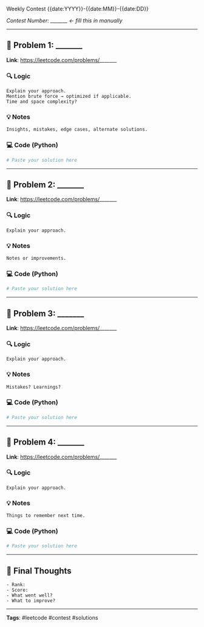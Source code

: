 Weekly Contest {{date:YYYY}}-{{date:MM}}-{{date:DD}}

_Contest Number: _______  ← fill this in manually_

---

## 📝 Problem 1: _______

**Link**: https://leetcode.com/problems/_______

### 🔍 Logic

```
Explain your approach.
Mention brute force → optimized if applicable.
Time and space complexity?
```

### 💡 Notes

```
Insights, mistakes, edge cases, alternate solutions.
```

### 💻 Code (Python)

```python
# Paste your solution here
```

---

## 📝 Problem 2: _______

**Link**: https://leetcode.com/problems/_______

### 🔍 Logic

```
Explain your approach.
```

### 💡 Notes

```
Notes or improvements.
```

### 💻 Code (Python)

```python
# Paste your solution here
```

---

## 📝 Problem 3: _______

**Link**: https://leetcode.com/problems/_______

### 🔍 Logic

```
Explain your approach.
```

### 💡 Notes

```
Mistakes? Learnings?
```

### 💻 Code (Python)

```python
# Paste your solution here
```

---

## 📝 Problem 4: _______

**Link**: https://leetcode.com/problems/_______

### 🔍 Logic

```
Explain your approach.
```

### 💡 Notes

```
Things to remember next time.
```

### 💻 Code (Python)

```python
# Paste your solution here
```

---

## 🏁 Final Thoughts

```
- Rank:
- Score:
- What went well?
- What to improve?
```

---

**Tags**: #leetcode #contest #solutions
